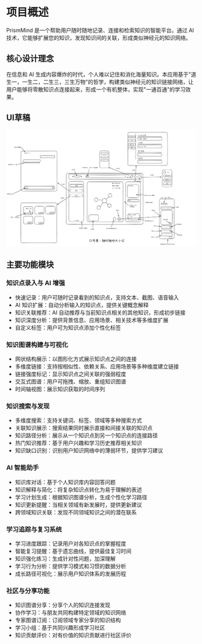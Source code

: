 # 项目概述

PrismMind 是一个帮助用户随时随地记录、连接和检索知识的智能平台。通过 AI 技术，它能够扩展您的知识，发现知识间的关联，形成类似神经元的知识网络。

## 核心设计理念

在信息和 AI 生成内容爆炸的时代，个人难以记住和消化海量知识。本应用基于"道生一，一生二，二生三，三生万物"的哲学，构建类似神经元的知识链接网络，让用户能够将零散知识点连接起来，形成一个有机整体，实现"一通百通"的学习效果。

## UI草稿

![1743399911545](assets/image/readme/1743399911545.png)

## 主要功能模块

### 知识点录入与 AI 增强

- 快速记录：用户可随时记录看到的知识点，支持文本、截图、语音输入
- AI 知识扩展：自动分析输入的知识点，提供关键概念解释
- 知识关联推荐：AI 自动推荐与当前知识点相关的其他知识，形成初步链接
- 知识深度分析：提供背景信息、应用场景、相关技术等多维度扩展
- 自定义标签：用户可为知识点添加个性化标签

### 知识图谱构建与可视化

- 网状结构展示：以图形化方式展示知识点之间的连接
- 多维度链接：支持按相似性、依赖关系、应用场景等多种维度建立链接
- 链接强度标记：显示知识点之间关联的强弱程度
- 交互式图谱：用户可拖拽、缩放、重组知识图谱
- 时间轴视图：展示知识获取的时间序列

### 知识搜索与发现

- 多维度搜索：支持关键词、标签、领域等多种搜索方式
- 关联知识展示：搜索结果同时展示直接和间接关联的知识点
- 知识路径分析：展示从一个知识点到另一个知识点的连接路径
- 热门知识推荐：基于用户兴趣和学习历史推荐相关知识
- 知识缺口识别：识别用户知识网络中的薄弱环节，提供学习建议

### AI 智能助手

- 知识库对话：基于个人知识库内容回答问题
- 知识解释与简化：将复杂知识点转化为易于理解的表述
- 学习计划生成：根据知识图谱分析，生成个性化学习路径
- 知识更新提醒：当相关领域有新发展时，提供更新建议
- 跨领域知识关联：发现不同领域知识之间的潜在联系

### 学习追踪与复习系统

- 学习进度跟踪：记录用户对各知识点的掌握程度
- 智能复习提醒：基于遗忘曲线，提供最佳复习时间
- 知识强化练习：生成针对性问题，加深理解
- 学习行为分析：提供学习模式和习惯的数据分析
- 成长路径可视化：展示用户知识体系的发展历程

### 社区与分享功能

- 知识图谱分享：分享个人的知识连接发现
- 协作学习：与朋友共同构建特定领域的知识网络
- 专家图谱订阅：订阅领域专家分享的知识结构
- 学习小组：基于共同兴趣形成学习社区
- 知识贡献评价：对有价值的知识贡献进行社区评价

